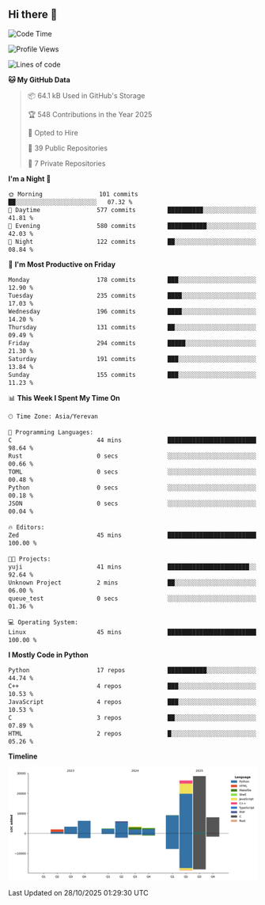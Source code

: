 ## Hi there 👋

<!--START_SECTION:waka-->
![Code Time](http://img.shields.io/badge/Code%20Time-1%2C309%20hrs%2056%20mins-blue)

![Profile Views](http://img.shields.io/badge/Profile%20Views-0-blue)

![Lines of code](https://img.shields.io/badge/From%20Hello%20World%20I%27ve%20Written-97.9%20thousand%20lines%20of%20code-blue)

**🐱 My GitHub Data** 

> 📦 64.1 kB Used in GitHub's Storage 
 > 
> 🏆 548 Contributions in the Year 2025
 > 
> 💼 Opted to Hire
 > 
> 📜 39 Public Repositories 
 > 
> 🔑 7 Private Repositories 
 > 
**I'm a Night 🦉** 

```text
🌞 Morning                101 commits         ██░░░░░░░░░░░░░░░░░░░░░░░   07.32 % 
🌆 Daytime                577 commits         ██████████░░░░░░░░░░░░░░░   41.81 % 
🌃 Evening                580 commits         ███████████░░░░░░░░░░░░░░   42.03 % 
🌙 Night                  122 commits         ██░░░░░░░░░░░░░░░░░░░░░░░   08.84 % 
```
📅 **I'm Most Productive on Friday** 

```text
Monday                   178 commits         ███░░░░░░░░░░░░░░░░░░░░░░   12.90 % 
Tuesday                  235 commits         ████░░░░░░░░░░░░░░░░░░░░░   17.03 % 
Wednesday                196 commits         ████░░░░░░░░░░░░░░░░░░░░░   14.20 % 
Thursday                 131 commits         ██░░░░░░░░░░░░░░░░░░░░░░░   09.49 % 
Friday                   294 commits         █████░░░░░░░░░░░░░░░░░░░░   21.30 % 
Saturday                 191 commits         ███░░░░░░░░░░░░░░░░░░░░░░   13.84 % 
Sunday                   155 commits         ███░░░░░░░░░░░░░░░░░░░░░░   11.23 % 
```


📊 **This Week I Spent My Time On** 

```text
🕑︎ Time Zone: Asia/Yerevan

💬 Programming Languages: 
C                        44 mins             █████████████████████████   98.64 % 
Rust                     0 secs              ░░░░░░░░░░░░░░░░░░░░░░░░░   00.66 % 
TOML                     0 secs              ░░░░░░░░░░░░░░░░░░░░░░░░░   00.48 % 
Python                   0 secs              ░░░░░░░░░░░░░░░░░░░░░░░░░   00.18 % 
JSON                     0 secs              ░░░░░░░░░░░░░░░░░░░░░░░░░   00.04 % 

🔥 Editors: 
Zed                      45 mins             █████████████████████████   100.00 % 

🐱‍💻 Projects: 
yuji                     41 mins             ███████████████████████░░   92.64 % 
Unknown Project          2 mins              ██░░░░░░░░░░░░░░░░░░░░░░░   06.00 % 
queue_test               0 secs              ░░░░░░░░░░░░░░░░░░░░░░░░░   01.36 % 

💻 Operating System: 
Linux                    45 mins             █████████████████████████   100.00 % 
```

**I Mostly Code in Python** 

```text
Python                   17 repos            ███████████░░░░░░░░░░░░░░   44.74 % 
C++                      4 repos             ███░░░░░░░░░░░░░░░░░░░░░░   10.53 % 
JavaScript               4 repos             ███░░░░░░░░░░░░░░░░░░░░░░   10.53 % 
C                        3 repos             ██░░░░░░░░░░░░░░░░░░░░░░░   07.89 % 
HTML                     2 repos             █░░░░░░░░░░░░░░░░░░░░░░░░   05.26 % 
```



**Timeline**

![Lines of Code chart](https://raw.githubusercontent.com/0xM4LL0C/0xM4LL0C/main/assets/bar_graph.png)


 Last Updated on 28/10/2025 01:29:30 UTC
<!--END_SECTION:waka-->
